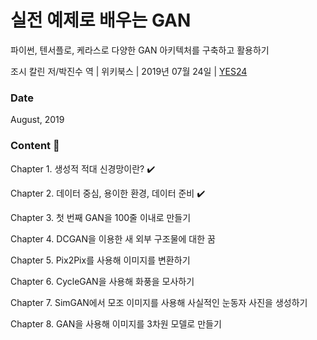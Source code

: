 # 실전 예제로 배우는 GAN

파이썬, 텐서플로, 케라스로 다양한 GAN 아키텍처를 구축하고 활용하기

조시 칼린 저/박진수 역 | 위키북스 | 2019년 07월 24일 | [YES24](http://www.yes24.com/Product/Goods/76640111)

### Date

August, 2019

### Content :construction:

Chapter 1. 생성적 적대 신경망이란? :heavy_check_mark:

Chapter 2. 데이터 중심, 용이한 환경, 데이터 준비 :heavy_check_mark:

Chapter 3. 첫 번째 GAN을 100줄 이내로 만들기

Chapter 4. DCGAN을 이용한 새 외부 구조물에 대한 꿈

Chapter 5. Pix2Pix를 사용해 이미지를 변환하기 

Chapter 6. CycleGAN을 사용해 화풍을 모사하기 

Chapter 7. SimGAN에서 모조 이미지를 사용해 사실적인 눈동자 사진을 생성하기 

Chapter 8. GAN을 사용해 이미지를 3차원 모델로 만들기 
